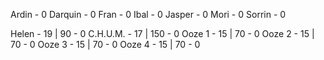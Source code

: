 Ardin - 0
Darquin - 0
Fran - 0
Ibal - 0
Jasper - 0
Mori - 0
Sorrin - 0

Helen - 19 | 90 - 0
C.H.U.M. - 17 | 150 - 0
Ooze 1 - 15 | 70 - 0
Ooze 2 - 15 | 70 - 0
Ooze 3 - 15 | 70 - 0
Ooze 4 - 15 | 70 - 0
